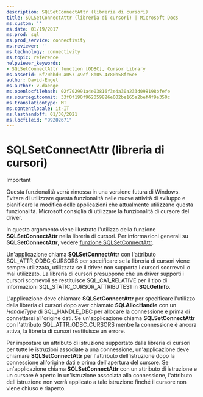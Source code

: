 ```yaml
---
description: SQLSetConnectAttr (libreria di cursori)
title: SQLSetConnectAttr (libreria di cursori) | Microsoft Docs
ms.custom: ''
ms.date: 01/19/2017
ms.prod: sql
ms.prod_service: connectivity
ms.reviewer: ''
ms.technology: connectivity
ms.topic: reference
helpviewer_keywords:
- SQLSetConnectAttr function [ODBC], Cursor Library
ms.assetid: 6f70bbd0-a057-49ef-8b05-4c80b58fc6e6
author: David-Engel
ms.author: v-daenge
ms.openlocfilehash: 02f702991a4e03816f3e4a30a233d098198bfefe
ms.sourcegitcommit: 33f0f190f962059826e002be165a2bef4f9e350c
ms.translationtype: MT
ms.contentlocale: it-IT
ms.lasthandoff: 01/30/2021
ms.locfileid: "99202671"
---
```

# <a name="sqlsetconnectattr-cursor-library"></a>SQLSetConnectAttr (libreria di cursori)
> [!IMPORTANT]  
>  Questa funzionalità verrà rimossa in una versione futura di Windows. Evitare di utilizzare questa funzionalità nelle nuove attività di sviluppo e pianificare la modifica delle applicazioni che attualmente utilizzano questa funzionalità. Microsoft consiglia di utilizzare la funzionalità di cursore del driver.  
  
 In questo argomento viene illustrato l'utilizzo della funzione **SQLSetConnectAttr** nella libreria di cursori. Per informazioni generali su **SQLSetConnectAttr**, vedere [funzione SQLSetConnectAttr](../../../odbc/reference/syntax/sqlsetconnectattr-function.md).  
  
 Un'applicazione chiama **SQLSetConnectAttr** con l'attributo SQL_ATTR_ODBC_CURSORS per specificare se la libreria di cursori viene sempre utilizzata, utilizzata se il driver non supporta i cursori scorrevoli o mai utilizzato. La libreria di cursori presuppone che un driver supporti i cursori scorrevoli se restituisce SQL_CA1_RELATIVE per il tipo di informazioni SQL_STATIC_CURSOR_ATTRIBUTES1 in **SQLGetInfo**.  
  
 L'applicazione deve chiamare **SQLSetConnectAttr** per specificare l'utilizzo della libreria di cursori dopo aver chiamato **SQLAllocHandle** con un *HandleType* di SQL_HANDLE_DBC per allocare la connessione e prima di connettersi all'origine dati. Se un'applicazione chiama **SQLSetConnectAttr** con l'attributo SQL_ATTR_ODBC_CURSORS mentre la connessione è ancora attiva, la libreria di cursori restituisce un errore.  
  
 Per impostare un attributo di istruzione supportato dalla libreria di cursori per tutte le istruzioni associate a una connessione, un'applicazione deve chiamare **SQLSetConnectAttr** per l'attributo dell'istruzione dopo la connessione all'origine dati e prima dell'apertura del cursore. Se un'applicazione chiama **SQLSetConnectAttr** con un attributo di istruzione e un cursore è aperto in un'istruzione associata alla connessione, l'attributo dell'istruzione non verrà applicato a tale istruzione finché il cursore non viene chiuso e riaperto.
